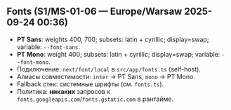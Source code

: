## Fonts (S1/MS-01-06 — Europe/Warsaw 2025-09-24 00:36)

- **PT Sans**: weights 400, 700; subsets: latin + cyrillic; display=swap; variable: `--font-sans`.
- **PT Mono**: weight 400; subsets: latin + cyrillic; display=swap; variable: `--font-mono`.
- Подключение: `next/font/local` в `src/app/fonts.ts` (self-host).
- Алиасы совместимости: `inter` → PT Sans, `mono` → PT Mono.
- Fallback стек: системные шрифты (см. `fonts.ts`).
- Политика: **никаких** запросов к `fonts.googleapis.com`/`fonts.gstatic.com` в рантайме.
